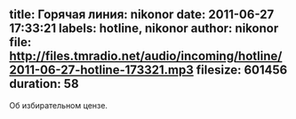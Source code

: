 title: Горячая линия: nikonor
date: 2011-06-27 17:33:21
labels: hotline, nikonor
author: nikonor
file: http://files.tmradio.net/audio/incoming/hotline/2011-06-27-hotline-173321.mp3
filesize: 601456
duration: 58
---
Об избирательном цензе.
